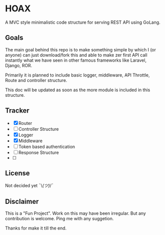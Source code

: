 # HOAX

A MVC style minimalistic code structure for serving REST API using GoLang.

## Goals

The main goal behind this repo is to make something simple by which I (or anyone) can just download/fork this and able to make zer first API call instantly what we have seen in other famous frameworks like Laravel, Django, ROR.

Primarily it is planned to include basic logger, middleware, API Throttle, Route and controller structure.

This doc will be updated as soon as the more module is included in this structure.

## Tracker

- [x] Router
- [ ] Controller Structure
- [x] Logger
- [x] Middleware
- [ ] Token based authentication
- [ ] Response Structure
- [ ] 

## License

Not decided yet ¯\\_(ツ)_/¯

## Disclaimer

This is a "Fun Project". Work on this may have been irregular. But any contribution is welcome. Ping me with any suggetion.

Thanks for make it till the end.